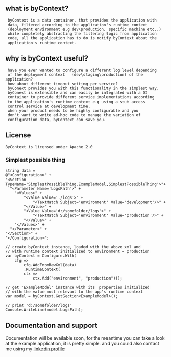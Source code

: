 ## what is byContext?
     byContext is a data container, that provides the application with 
	 data, filtered according to the application's runtime context 
	 (deployment environment e.g dev\production, specific machine etc..) 
	 while completely abstracting the filtering logic from application 
	 code, all the application has to do is notify byContext about the 
	 application's runtime context.
 
## why is byContext useful?
     have you ever wanted to configure a different log level depending
	 of the deployment context 	 (dev\staging\production) of the application? 
     how about different timeout setting per service?
	 byConext provides you with this functionality in the simplest way.
     byConext is extensible and can easily be integrated with a DI 
	 container to provide different service implementations according 
	 to the application's runtime context e.g using a stub access 
	 control service at development time.
     when your product needs to be highly configurable and you 
	 don't want to write ad-hoc code to manage the variation of 
	 configuration data, byContext can save you.
	 
## License
	ByContext is licensed under Apache 2.0

### Simplest possible thing

```
string data =
@"<Configuration>" +
"<Section TypeName='SimplestPossibleThing.ExampleModel,SimplestPossibleThing'>"+
  "<Parameter Name='LogsPath'>" +
	"<Values>" +
		"<Value Value='./logs'>" +
			"<TextMatch Subject='environment' Value='development'/>" +
		"</Value>" +
		"<Value Value='d:/somefolder/logs'>" +
			"<TextMatch Subject='environment' Value='production'/>" +
		"</Value>" +
	"</Values>" +
  "</Parameter>" +
"</Section>" +
"</Configuration>";

// create byContext instance, loaded with the above xml and 
// with runtime context initialized to environment = production
var byContext = Configure.With(
	cfg => 
		cfg.AddFromRawXml(data)
		.RuntimeContext(
		ctx => 
			ctx.Add("environment", "production")));

// get 'ExampleModel' instance with its  properties initialized 
// with the value most relevant to the app's runtime context
var model = byContext.GetSection<ExampleModel>();

// print 'd:/somefolder/logs'
Console.WriteLine(model.LogsPath);
```

## Documentation and support
Documentation will be available soon, for the meantime you can take a look at the example application, it is pretty simple.
and you could also contact me using my [linkedin profile](http://www.linkedin.com/profile/view?id=58818019&goback=%2Enmp_*1_*1_*1_*1_*1_*1_*1_*1_*1_*1&trk=spm_pic) 
